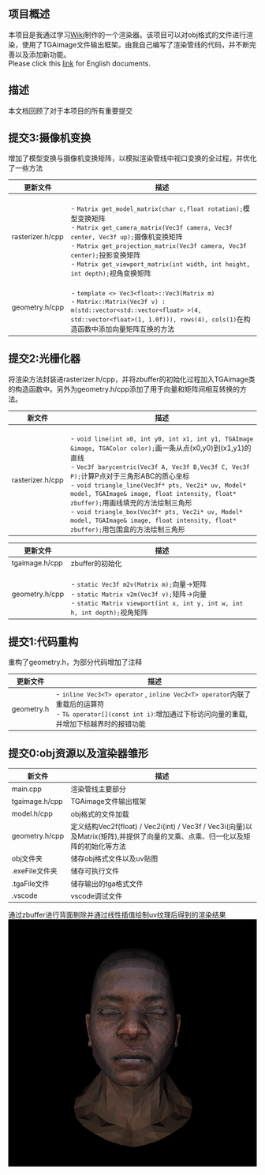 ## 项目概述

本项目是我通过学习[Wiki](https://github.com/ssloy/tinyrenderer/wiki)制作的一个渲染器。该项目可以对obj格式的文件进行渲染，使用了TGAimage文件输出框架。由我自己编写了渲染管线的代码，并不断完善以及添加新功能。<br />Please click this [link](https://github.com/a446187673/MyTinyRenderer/blob/master/READMENG.md) for English documents.

## 描述

本文档回顾了对于本项目的所有重要提交
## 提交3:摄像机变换
增加了模型变换与摄像机变换矩阵，以模拟渲染管线中视口变换的全过程，并优化了一些方法

| 更新文件 | 描述 |
| --- | --- |
| rasterizer.h/cpp | <br />- `Matrix get_model_matrix(char c,float rotation);`模型变换矩阵<br />- `Matrix get_camera_matrix(Vec3f camera, Vec3f center, Vec3f up);`摄像机变换矩阵<br />- `Matrix get_projection_matrix(Vec3f camera, Vec3f center);`投影变换矩阵<br />- `Matrix get_viewport_matrix(int width, int height, int depth);`视角变换矩阵<br /> |
| geometry.h/cpp | <br />- `template <> Vec3<float>::Vec3(Matrix m)`<br />- `Matrix::Matrix(Vec3f v) : m(std::vector<std::vector<float> >(4, std::vector<float>(1, 1.0f))), rows(4), cols(1)`在构造函数中添加向量矩阵互换的方法<br /> |

## 提交2:光栅化器

将渲染方法封装进rasterizer.h/cpp，并将zbuffer的初始化过程加入TGAimage类的构造函数中。另外为geometry.h/cpp添加了用于向量和矩阵间相互转换的方法。

| 新文件 | 描述 |
| --- | --- |
| rasterizer.h/cpp | <br />- `void line(int x0, int y0, int x1, int y1, TGAImage &image, TGAColor color);`画一条从点(x0,y0)到(x1,y1)的直线<br />- `Vec3f barycentric(Vec3f A, Vec3f B,Vec3f C, Vec3f P);`计算P点对于三角形ABC的质心坐标<br />- `void triangle_line(Vec3f* pts, Vec2i* uv, Model* model, TGAImage& image, float intensity, float* zbuffer);`用画线填充的方法绘制三角形<br />- `void triangle_box(Vec3f* pts, Vec2i* uv, Model* model, TGAImage& image, float intensity, float* zbuffer);`用包围盒的方法绘制三角形<br /> |

| 更新文件 | 描述 |
| --- | --- |
| tgaimage.h/cpp | zbuffer的初始化 |
| geometry.h/cpp | <br />- `static Vec3f m2v(Matrix m);`向量->矩阵<br />- `static Matrix v2m(Vec3f v);`矩阵->向量<br />- `static Matrix viewport(int x, int y, int w, int h, int depth);`视角矩阵<br /> |

## 提交1:代码重构

重构了geometry.h，为部分代码增加了注释

| 更新文件       | 描述                                                                                                                                             |
| ---------- | ---------------------------------------------------------------------------------------------------------------------------------------------- |
| geometry.h |  - `inline Vec3<T> operator` , `inline Vec2<T> operator`内联了重载后的运算符<br />- `T& operator[](const int i)`:增加通过下标访问向量的重载,并增加下标越界时的报错功能<br /> |
## 提交0:obj资源以及渲染器雏形
| 新文件 | 描述 |
| --- | --- |
| main.cpp | 渲染管线主要部分 |
| tgaimage.h/cpp | TGAimage文件输出框架 |
| model.h/cpp | obj格式的文件加载 |
| geometry.h/cpp | 定义结构Vec2f(float) / Vec2i(int) / Vec3f / Vec3i(向量)以及Matrix(矩阵),并提供了向量的叉乘、点乘、归一化以及矩阵的初始化等方法 |
| obj文件夹 | 储存obj格式文件以及uv贴图 |
| .exeFile文件夹 | 储存可执行文件 |
| .tgaFile文件 | 储存输出的tga格式文件 |
| .vscode | vscode调试文件 |


通过zbuffer进行背面剔除并通过线性插值绘制uv纹理后得到的渲染结果<br />![](https://github.com/a446187673/MyTinyRenderer/blob/master/picture/output.png?raw=true#crop=0&crop=0&crop=1&crop=1&id=ci1mb&originHeight=792&originWidth=798&originalType=binary&ratio=1&rotation=0&showTitle=false&status=done&style=none&title=)
